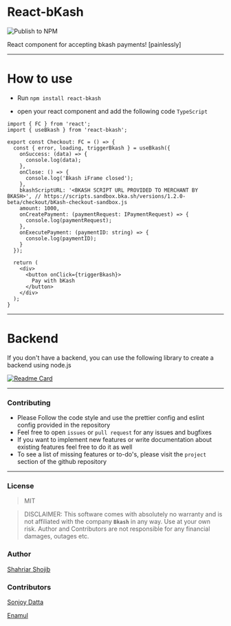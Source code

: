 # React-bKash

![Publish to NPM](https://github.com/shahriar-shojib/React-bKash/workflows/Publish%20to%20NPM%20and%20Github%20Packages/badge.svg)

React component for accepting bkash payments! [painlessly]

---

# How to use

- Run `npm install react-bkash`

- open your react component and add the following code `TypeScript`

```tsx
import { FC } from 'react';
import { useBkash } from 'react-bkash';

export const Checkout: FC = () => {
  const { error, loading, triggerBkash } = useBkash({
    onSuccess: (data) => {
      console.log(data);
    },
    onClose: () => {
      console.log('Bkash iFrame closed');
    },
    bkashScriptURL: '<BKASH SCRIPT URL PROVIDED TO MERCHANT BY BKASH>', // https://scripts.sandbox.bka.sh/versions/1.2.0-beta/checkout/bKash-checkout-sandbox.js
    amount: 1000,
    onCreatePayment: (paymentRequest: IPaymentRequest) => {
      console.log(paymentRequest);
    },
    onExecutePayment: (paymentID: string) => {
      console.log(paymentID);
    }
  });

  return (
    <div>
      <button onClick={triggerBkash}>
        Pay with bKash
      </button>
    </div>
  );
}
```

---

# Backend

If you don't have a backend, you can use the following library to create a backend using node.js

[![Readme Card](https://github-readme-stats.vercel.app/api/pin/?username=shahriar-shojib&repo=bkash-payment-gateway&enable_icons=true)](https://github.com/shahriar-shojib/bkash-payment-gateway)

---

### Contributing

- Please Follow the code style and use the prettier config and eslint config provided in the repository
- Feel free to open `issues` or `pull request` for any issues and bugfixes
- If you want to implement new features or write documentation about existing features feel free to do it as well
- To see a list of missing features or to-do's, please visit the `project` section of the github repository

---

### License

> MIT

> DISCLAIMER: This software comes with absolutely no warranty and is not affiliated with the company **`Bkash`** in any way. Use at your own risk. Author and Contributors are not responsible for any financial damages, outages etc.

### Author

[Shahriar Shojib](https://github.com/shahriar-shojib)

### Contributors

[Sonjoy Datta](https://github.com/sonjoydatta)

[Enamul](https://github.com/Alpha-T30)
